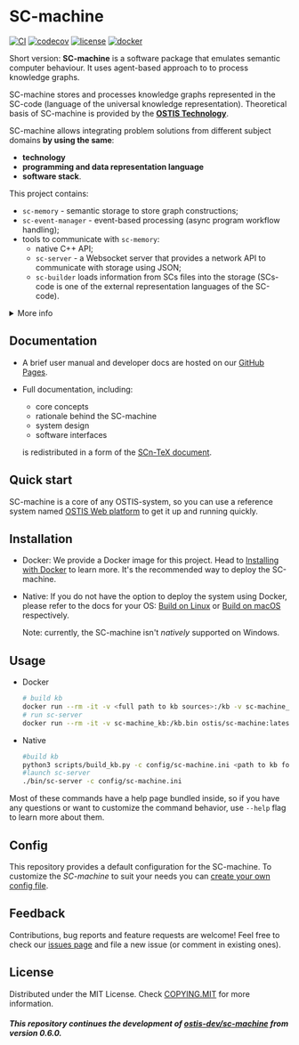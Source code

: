 # SC-machine

[![CI](https://github.com/ostis-ai/sc-machine/actions/workflows/main.yml/badge.svg)](https://github.com/ostis-ai/sc-machine/actions/workflows/main.yml)
[![codecov](https://codecov.io/gh/ostis-ai/sc-machine/branch/main/graph/badge.svg?token=WU8O9Z1DNL)](https://codecov.io/gh/ostis-ai/sc-machine)
[![license](https://img.shields.io/badge/License-MIT-yellow.svg)](COPYING.MIT)
[![docker](https://img.shields.io/docker/v/ostis/sc-machine?arch=amd64&label=Docker&logo=Docker&sort=date)](https://hub.docker.com/r/ostis/sc-machine)

Short version: **SC-machine** is a software package that emulates semantic computer behaviour. It uses agent-based approach to to process knowledge graphs.

SC-machine stores and processes knowledge graphs represented in the SC-code (language of the universal knowledge representation). Theoretical basis of SC-machine is provided by the [**OSTIS Technology**](https://github.com/ostis-ai/ostis-project).

SC-machine allows integrating problem solutions from different subject domains **by using the same**:

- **technology**
- **programming and data representation language**
- **software stack**.

This project contains:

- `sc-memory` - semantic storage to store graph constructions;
- `sc-event-manager` - event-based processing (async program workflow handling);
- tools to communicate with `sc-memory`:
  - native C++ API;
  - `sc-server` - a Websocket server that provides a network API to communicate with storage using JSON;
  - `sc-builder` loads information from SCs files into the storage (SCs-code is one of the external representation languages of the SC-code).

<details>
   <summary>More info</summary>

SC-machine is a **platform-independent graph database management system** that can store / retrieve knowledge graphs and run tasks (agents) on them.

Both declarative (data, data structures, documentation, tasks specification, etc.) and procedural
(programs, modules, systems, communication between systems) knowledge is represented using the same language: the SC-code.

</details>

## Documentation

- A brief user manual and developer docs are hosted on our [GitHub Pages](https://ostis-ai.github.io/sc-machine).
- Full documentation, including:
  - core concepts
  - rationale behind the SC-machine
  - system design
  - software interfaces
  
  is redistributed in a form of the [SCn-TeX document](https://github.com/ostis-ai/ostis-web-platform/blob/develop/docs/main.pdf).

## Quick start

SC-machine is a core of any OSTIS-system, so you can use a reference system named [OSTIS Web platform](https://github.com/ostis-ai/ostis-web-platform) to get it up and running quickly.

## Installation

- Docker:
  We provide a Docker image for this project. Head to [Installing with Docker](https://ostis-ai.github.io/sc-machine/docker) to learn more. It's the recommended way to deploy the SC-machine.
- Native:
  If you do not have the option to deploy the system using Docker, please refer to the docs for your OS:
  [Build on Linux](https://ostis-ai.github.io/sc-machine/build/linux-build/) or [Build on macOS](https://ostis-ai.github.io/sc-machine/build/osx-build/) respectively.

  Note: currently, the SC-machine isn't *natively* supported on Windows.

## Usage

- Docker
  
  ```sh
  # build kb
  docker run --rm -it -v <full path to kb sources>:/kb -v sc-machine_kb:/kb.bin ostis/sc-machine:latest build /kb
  # run sc-server
  docker run --rm -it -v sc-machine_kb:/kb.bin ostis/sc-machine:latest serve
  ```

- Native

  ```sh
  #build kb
  python3 scripts/build_kb.py -c config/sc-machine.ini <path to kb folder with SCs and SCg sources (or path to repo.path file)>
  #launch sc-server
  ./bin/sc-server -c config/sc-machine.ini
  ```

Most of these commands have a help page bundled inside, so if you have any questions or want to customize the command behavior, use `--help` flag to learn more about them.

## Config

This repository provides a default configuration for the SC-machine. To customize the *SC-machine* to suit your needs you can [create your own config file](https://ostis-ai.github.io/sc-machine/other/config).

## Feedback

Contributions, bug reports and feature requests are welcome!
Feel free to check our [issues page](https://github.com/ostis-ai/sc-machine/issues) and file a new issue (or comment in existing ones).

## License

Distributed under the MIT License. Check [COPYING.MIT](COPYING.MIT) for more information.

##### *This repository continues the development of [ostis-dev/sc-machine](https://github.com/ostis-dev/sc-machine) from version 0.6.0.*
